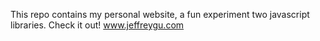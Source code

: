 This repo contains my personal website, a fun experiment two javascript libraries. Check it out! www.jeffreygu.com
